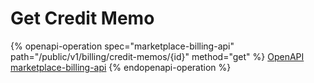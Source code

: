 # Get Credit Memo

{% openapi-operation spec="marketplace-billing-api" path="/public/v1/billing/credit-memos/{id}" method="get" %}
[OpenAPI marketplace-billing-api](https://api.platform.softwareone.com/public/v1/billing/openapi.json)
{% endopenapi-operation %}
